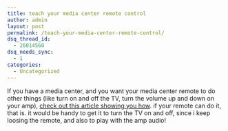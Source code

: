 ```yaml
---
title: teach your media center remote control
author: admin
layout: post
permalink: /teach-your-media-center-remote-control/
dsq_thread_id:
  - 26014560
dsq_needs_sync:
  - 1
categories:
  - Uncategorized
---
```

If you have a media center, and you want your media center remote to do other things (like turn on and off the TV, turn the volume up and down on your amp), [check out this article showing you how][1]. if your remote can do it, that is. it would be handy to get it to turn the TV on and off, since i keep loosing the remote, and also to play with the amp audio!

 [1]: http://mediacenter.mattgoyer.com/archives/2006/03/13/1087